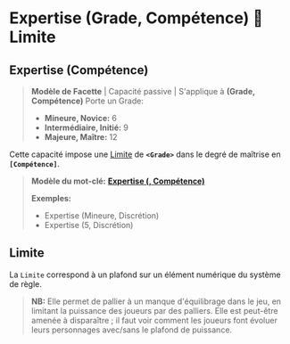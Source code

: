 # Expertise \(Grade, Compétence\)  Limite

## Expertise \(Compétence\)

> **Modèle de Facette** \| Capacité passive \| S'applique à **\(Grade, Compétence\)** Porte un Grade:
>
> * **Mineure, Novice:** 6
> * **Intermédiaire, Initié:** 9
> * **Majeure, Maître:** 12

Cette capacité impose une [Limite](expertise-grade-competence-limite.md#limite) de **`<Grade>`** dans le degré de maîtrise en **`[Compétence]`**.

> **Modèle du mot-clé:** [**Expertise \(, Compétence\)**](https://trello.com/c/0EKOzT2h)
>
> **Exemples:**
>
> * Expertise \(Mineure, Discrétion\)
> * Expertise \(5, Discrétion\)

## Limite

La `Limite` correspond à un plafond sur un élément numérique du système de règle.

> **NB:** Elle permet de pallier à un manque d'équilibrage dans le jeu, en limitant la puissance des joueurs par des palliers. Elle est peut-être amenée à disparaître ; il faut voir comment les joueurs font évoluer leurs personnages avec/sans le plafond de puissance.

